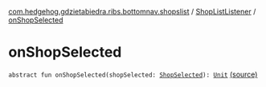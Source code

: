 [com.hedgehog.gdzietabiedra.ribs.bottomnav.shopslist](../index.md) / [ShopListListener](index.md) / [onShopSelected](./on-shop-selected.md)

# onShopSelected

`abstract fun onShopSelected(shopSelected: `[`ShopSelected`](-shop-list-event/-shop-selected/index.md)`): `[`Unit`](https://kotlinlang.org/api/latest/jvm/stdlib/kotlin/-unit/index.html) [(source)](https://github.com/asvid/GdzieTaBiedra/tree/master/app/src/main/java/com/hedgehog/gdzietabiedra/ribs/bottomnav/shopslist/ShopListListener.kt#L7)